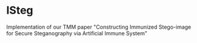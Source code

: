 # ISteg
Implementation of our TMM paper "Constructing Immunized Stego-image for Secure Steganography via Artificial Immune System"
